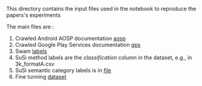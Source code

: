 This directory contains the input files used in the notebook to reproduce the papers's experiments

The main files are :

1. Crawled Android AOSP documentation [aosp](aosp-raw.json)
2. Crawled Google Play Services documentation [gps](gps-raw.json)
3. Swam [labels](swam_labels.csv)
4. SuSi method labels are the *classification* column in the dataset, e.g., in 3k_formatA.csv
5. SuSi semantic category labels is in [file](zeroshot_input_susi_true_label_final.csv)
6. Fine tunning [dataset](pairs_fine_tunning.csv)